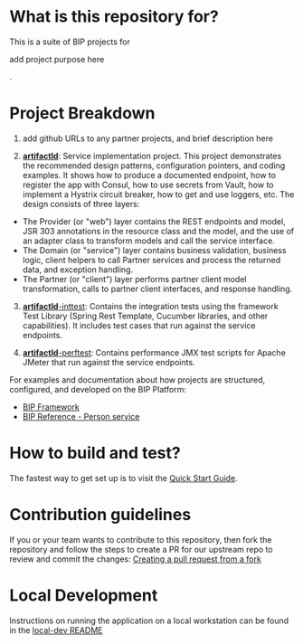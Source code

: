 # What is this repository for?

This is a suite of BIP projects for

<span color="red">add project purpose here</span>

.

# Project Breakdown

1. <span color="red">add github URLs to any partner projects, and brief description here</span>

2. [**artifactId**](https://github.com/department-of-veterans-affairs/__artifactId__/tree/master/__artifactId__): Service implementation project. This project demonstrates the recommended design patterns, configuration pointers, and coding examples. It shows how to produce a documented endpoint, how to register the app with Consul, how to use secrets from Vault, how to implement a Hystrix circuit breaker, how to get and use loggers, etc. The design consists of three layers:

  - The Provider (or "web") layer contains the REST endpoints and model, JSR 303 annotations in the resource class and the model, and the use of an adapter class to transform models and call the service interface.
  - The Domain (or "service") layer contains business validation, business logic, client helpers to call Partner services and process the returned data, and exception handling.
  - The Partner (or "client") layer performs partner client model transformation, calls to partner client interfaces, and response handling.

3. [**artifactId**-inttest](https://github.com/department-of-veterans-affairs/__artifactId__/tree/master/__artifactId__-inttest): Contains the integration tests using the framework Test Library (Spring Rest Template, Cucumber libraries, and other capabilities). It includes test cases that run against the service endpoints.

4. [**artifactId**-perftest](https://github.com/department-of-veterans-affairs/__artifactId__/tree/master/__artifactId__-perftest): Contains performance JMX test scripts for Apache JMeter that run against the service endpoints.

For examples and documentation about how projects are structured, configured, and developed on the BIP Platform:

- [BIP Framework](https://github.com/department-of-veterans-affairs/bip-framework)
- [BIP Reference - Person service](https://github.com/department-of-veterans-affairs/bip-reference-person)

# How to build and test?

The fastest way to get set up is to visit the [Quick Start Guide](https://github.com/department-of-veterans-affairs/bip-reference-person/blob/master/docs/quick-start-guide.md).

# Contribution guidelines

If you or your team wants to contribute to this repository, then fork the repository and follow the steps to create a PR for our upstream repo to review and commit the changes: [Creating a pull request from a fork](https://help.github.com/articles/creating-a-pull-request-from-a-fork/)

# Local Development

Instructions on running the application on a local workstation can be found in the [local-dev README](local-dev)
